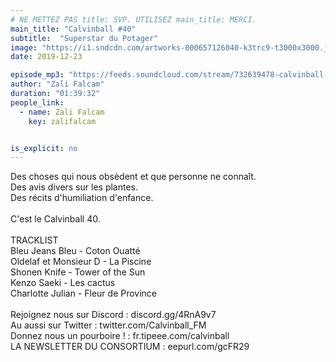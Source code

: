 ```yaml
---
# NE METTEZ PAS title: SVP. UTILISEZ main_title: MERCI.
main_title: "Calvinball #40"
subtitle:  "Superstar du Potager"
image: "https://i1.sndcdn.com/artworks-000657126040-k3trc9-t3000x3000.jpg"
date: 2019-12-23

episode_mp3: "https://feeds.soundcloud.com/stream/732639478-calvinball-radio-calvinball-40-superstar-du-potager.mp3"
author: "Zali Falcam"
duration: "01:39:32"
people_link: 
  - name: Zali Falcam
    key: zalifalcam


is_explicit: no
---
```


<PodcastHeader/>

<!-- ECRIRE LA DESCRIPTION DE L'EPISODE SOUS CETTE LIGNE -->
Des choses qui nous obsèdent et que personne ne connaît.<br>Des avis divers sur les plantes.<br>Des récits d'humiliation d'enfance.<br><br>C'est le Calvinball 40.<br><br>TRACKLIST<br>Bleu Jeans Bleu - Coton Ouatté<br>Oldelaf et Monsieur D - La Piscine<br>Shonen Knife - Tower of the Sun<br>Kenzo Saeki - Les cactus<br>Charlotte Julian - Fleur de Province<br><br>Rejoignez nous sur Discord : discord.gg/4RnA9v7<br>Au aussi sur Twitter : twitter.com/Calvinball_FM<br>Donnez nous un pourboire ! : fr.tipeee.com/calvinball<br>LA NEWSLETTER DU CONSORTIUM : eepurl.com/gcFR29

